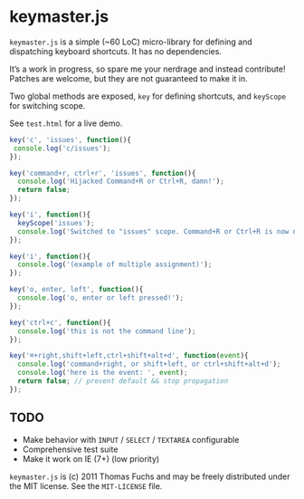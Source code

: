 # keymaster.js

`keymaster.js` is a simple (~60 LoC) micro-library for defining and 
dispatching keyboard shortcuts. It has no dependencies.

It’s a work in progress, so spare me your nerdrage and instead
contribute! Patches are welcome, but they are not guaranteed to make
it in.

Two global methods are exposed, `key` for defining shortcuts, and
`keyScope` for switching scope.

See `test.html` for a live demo.

```javascript
key('c', 'issues', function(){
 console.log('c/issues');
});

key('command+r, ctrl+r', 'issues', function(){
  console.log('Hijacked Command+R or Ctrl+R, damn!');
  return false;
});

key('i', function(){
  keyScope('issues');
  console.log('Switched to "issues" scope. Command+R or Ctrl+R is now no longer reloading...');
});

key('i', function(){
  console.log('(example of multiple assignment)');
});

key('o, enter, left', function(){
  console.log('o, enter or left pressed!');
});

key('ctrl+c', function(){
  console.log('this is not the command line');
});

key('⌘+right,shift+left,ctrl+shift+alt+d', function(event){
  console.log('command+right, or shift+left, or ctrl+shift+alt+d');
  console.log('here is the event: ', event);
  return false; // prevent default && stop propagation
});
```

## TODO
 
* Make behavior with `INPUT` / `SELECT` / `TEXTAREA` configurable
* Comprehensive test suite
* Make it work on IE (7+) (low priority)

`keymaster.js` is (c) 2011 Thomas Fuchs and may be freely distributed under the MIT license.
See the `MIT-LICENSE` file.
